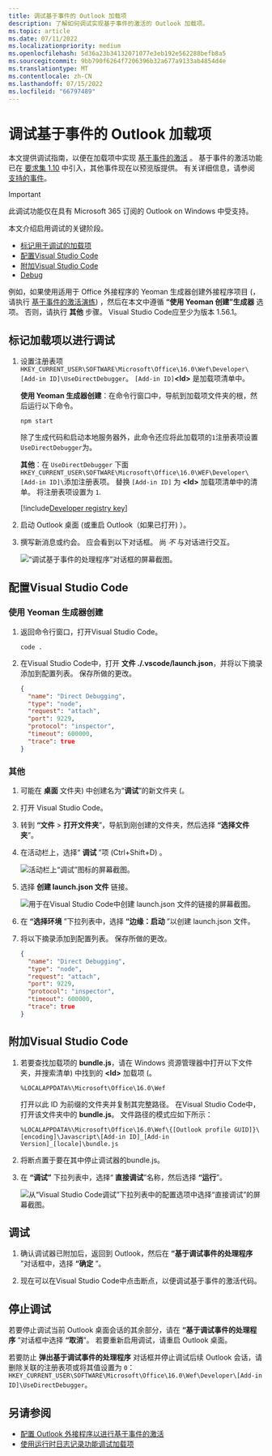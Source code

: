 ```yaml
---
title: 调试基于事件的 Outlook 加载项
description: 了解如何调试实现基于事件的激活的 Outlook 加载项。
ms.topic: article
ms.date: 07/11/2022
ms.localizationpriority: medium
ms.openlocfilehash: 5d36a23b34132071077e3eb192e562288befb8a5
ms.sourcegitcommit: 9bb790f6264f7206396b32a677a9133ab4854d4e
ms.translationtype: MT
ms.contentlocale: zh-CN
ms.lasthandoff: 07/15/2022
ms.locfileid: "66797489"
---
```

# <a name="debug-your-event-based-outlook-add-in"></a>调试基于事件的 Outlook 加载项

本文提供调试指南，以便在加载项中实现 [基于事件的激活](autolaunch.md) 。 基于事件的激活功能已在 [要求集 1.10](/javascript/api/requirement-sets/outlook/requirement-set-1.10/outlook-requirement-set-1.10) 中引入，其他事件现在以预览版提供。 有关详细信息，请参阅 [支持的事件](autolaunch.md#supported-events)。

> [!IMPORTANT]
> 此调试功能仅在具有 Microsoft 365 订阅的 Outlook on Windows 中受支持。

本文介绍启用调试的关键阶段。

- [标记用于调试的加载项](#mark-your-add-in-for-debugging)
- [配置Visual Studio Code](#configure-visual-studio-code)
- [附加Visual Studio Code](#attach-visual-studio-code)
- [Debug](#debug)

例如，如果使用适用于 Office 外接程序的 Yeoman 生成器创建外接程序项目 (，请执行 [基于事件的激活演练](autolaunch.md)) ，然后在本文中遵循 **“使用 Yeoman 创建”生成器** 选项。 否则，请执行 **其他** 步骤。 Visual Studio Code应至少为版本 1.56.1。

## <a name="mark-your-add-in-for-debugging"></a>标记加载项以进行调试

1. 设置注册表项 `HKEY_CURRENT_USER\SOFTWARE\Microsoft\Office\16.0\Wef\Developer\[Add-in ID]\UseDirectDebugger`。 `[Add-in ID]`**\<Id\>** 是加载项清单中。

    **使用 Yeoman 生成器创建**：在命令行窗口中，导航到加载项文件夹的根，然后运行以下命令。

    ```command&nbsp;line
    npm start
    ```

    除了生成代码和启动本地服务器外，此命令还应将此加载项的`1`注册表项设置`UseDirectDebugger`为。

    **其他**：在 `UseDirectDebugger` 下面 `HKEY_CURRENT_USER\SOFTWARE\Microsoft\Office\16.0\WEF\Developer\[Add-in ID]\`添加注册表项。 替换 `[Add-in ID]` 为 **\<Id\>** 加载项清单中的清单。 将注册表项设置为 `1`.

    [!include[Developer registry key](../includes/developer-registry-key.md)]

1. 启动 Outlook 桌面 (或重启 Outlook（如果已打开) ）。
1. 撰写新消息或约会。 应会看到以下对话框。 尚 *不* 与对话进行交互。

    ![“调试基于事件的处理程序”对话框的屏幕截图。](../images/outlook-win-autolaunch-debug-dialog.png)

## <a name="configure-visual-studio-code"></a>配置Visual Studio Code

### <a name="created-with-yeoman-generator"></a>使用 Yeoman 生成器创建

1. 返回命令行窗口，打开Visual Studio Code。

    ```command&nbsp;line
    code .
    ```

1. 在Visual Studio Code中，打开 **文件 ./.vscode/launch.json**，并将以下摘录添加到配置列表。 保存所做的更改。

    ```json
    {
      "name": "Direct Debugging",
      "type": "node",
      "request": "attach",
      "port": 9229,
      "protocol": "inspector",
      "timeout": 600000,
      "trace": true
    }
    ```

### <a name="other"></a>其他

1. 可能在 **桌面** 文件夹) 中创建名为“**调试**”的新文件夹 (。
1. 打开 Visual Studio Code。
1. 转到 **“文件** > **打开文件夹**”，导航到刚创建的文件夹，然后选择 **“选择文件夹**”。
1. 在活动栏上，选择“ **调试** ”项 (Ctrl+Shift+D) 。

    ![活动栏上“调试”图标的屏幕截图。](../images/vs-code-debug.png)

1. 选择 **创建 launch.json 文件** 链接。

    ![用于在Visual Studio Code中创建 launch.json 文件的链接的屏幕截图。](../images/vs-code-create-launch.json.png)

1. 在 **“选择环境** ”下拉列表中，选择 **“边缘：启动** ”以创建 launch.json 文件。
1. 将以下摘录添加到配置列表。 保存所做的更改。

    ```json
    {
      "name": "Direct Debugging",
      "type": "node",
      "request": "attach",
      "port": 9229,
      "protocol": "inspector",
      "timeout": 600000,
      "trace": true
    }
    ```

## <a name="attach-visual-studio-code"></a>附加Visual Studio Code

1. 若要查找加载项的 **bundle.js**，请在 Windows 资源管理器中打开以下文件夹，并搜索清单) 中找到的 **\<Id\>** 加载项 (。

    ```text
    %LOCALAPPDATA%\Microsoft\Office\16.0\Wef
    ```

    打开以此 ID 为前缀的文件夹并复制其完整路径。 在Visual Studio Code中，打开该文件夹中的 **bundle.js**。 文件路径的模式应如下所示：

    `%LOCALAPPDATA%\Microsoft\Office\16.0\Wef\{[Outlook profile GUID]}\[encoding]\Javascript\[Add-in ID]_[Add-in Version]_[locale]\bundle.js`

1. 将断点置于要在其中停止调试器的bundle.js。
1. 在 **“调试”** 下拉列表中，选择“ **直接调试**”名称，然后选择 **“运行**”。

    ![从“Visual Studio Code调试”下拉列表中的配置选项中选择“直接调试”的屏幕截图。](../images/outlook-win-autolaunch-debug-vsc.png)

## <a name="debug"></a>调试

1. 确认调试器已附加后，返回到 Outlook，然后在 **“基于调试事件的处理程序** ”对话框中，选择 **“确定** ”。

1. 现在可以在Visual Studio Code中点击断点，以便调试基于事件的激活代码。

## <a name="stop-debugging"></a>停止调试

若要停止调试当前 Outlook 桌面会话的其余部分，请在 **“基于调试事件的处理程序** ”对话框中选择 **“取消**”。 若要重新启用调试，请重启 Outlook 桌面。

若要防止 **弹出基于调试事件的处理程序** 对话框并停止调试后续 Outlook 会话，请删除关联的注册表项或将其值设置为 `0`： `HKEY_CURRENT_USER\SOFTWARE\Microsoft\Office\16.0\Wef\Developer\[Add-in ID]\UseDirectDebugger`。

## <a name="see-also"></a>另请参阅

- [配置 Outlook 外接程序以进行基于事件的激活](autolaunch.md)
- [使用运行时日志记录功能调试加载项](../testing/runtime-logging.md#runtime-logging-on-windows)
